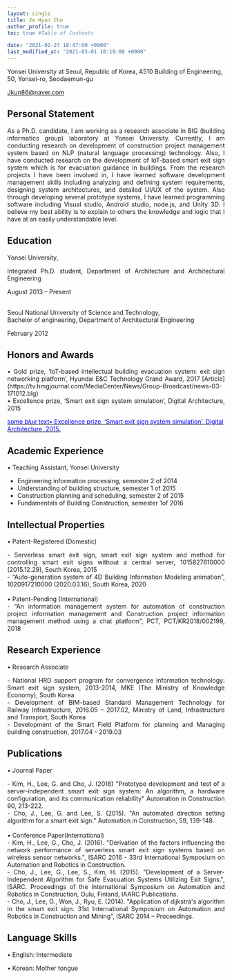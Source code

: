 ```yaml
---
layout: single
title: Je Hyun Cho 
author_profile: true
toc: true #Table of Contents

date: "2021-02-27 18:47:00 +0900"
last_modified_at: "2021-03-01 10:19:00 +0900"
---
```

Yonsei University at Seoul, Republic of Korea, A510 Building of Engineering, 50, Yonsei-ro, Seodaemun-gu 

Jkun86@naver.com


## Personal Statement

<div style="text-align: justify"><span style="font-size: 20px;font-weight: bold;"></span><span> As a Ph.D. candidate, I am working as a research associate in BIG (building informatics group) laboratory at Yonsei University. Currently, I am conducting research on development of construction project management system based on NLP (natural language processing) technology. Also, I have conducted research on the development of IoT-based smart exit sign system which is for evacuation guidance in buildings. From the research projects I have been involved in, I have learned software development management skills including analyzing and defining system requirements, designing system architectures, and detailed UI/UX of the system. Also through developing several prototype systems, I have learned programming software including Visual studio, Android studio, node.js, and Unity 3D. I believe my best ability is to explain to others the knowledge and logic that I have at an easily understandable level. </span></div> 
 
## Education 

Yonsei University,

<div style="text-align: justify">Integrated Ph.D. student, Department of Architecture and Architectural Engineering 
 
August 2013 – Present</div>

<br>
Seoul National University of Science and Technology,

<div style="text-align: justify">Bachelor of engineering, Department of Architectural Engineering 
 
February 2012</div>


## Honors and Awards

<div style="text-align: justify">•	 Gold prize, ‘IoT-based intellectual building evacuation system: exit sign networking platform’, Hyundai E&C Technology Grand Award, 2017 [Article](https://tv.hmgjournal.com/MediaCenter/News/Group-Broadcast/news-03-171012.blg) </div>

<div style="text-align: justify">•	Excellence prize, ‘Smart exit sign system simulation’, Digital Architecture, 2015 </div>

[<span style="color:blue">some *blue* text•	Excellence prize, ‘Smart exit sign system simulation’, Digital Architecture, 2015.</span>](https://www.aik.or.kr/html/page06_04_03.jsp)

## Academic Experience

•	Teaching Assistant, Yonsei University 
-	Engineering information processing, semester 2 of 2014
-	Understanding of building structure, semester 1 of 2015
-	Construction planning and scheduling, semester 2 of 2015
-	Fundamentals of Building Construction, semester 1of 2016

## Intellectual Properties

•	Patent-Registered (Domestic)
<div style="text-align: justify"> -	Serverless smart exit sign, smart exit sign system and method for controlling smart exit signs without a central server, 1015827610000 (2015.12.29), South Korea, 2015 </div>

<div style="text-align: justify"> -	“Auto-generation system of 4D Building Information Modeling animation”, 1020917210000 (2020.03.16), South Korea, 2020</div>  
  
    
<br>
•	Patent-Pending (International)
<div style="text-align: justify"> -	“An information management system for automation of construction project information management and Construction project information management method using a chat platform”, PCT, PCT/KR2018/002199, 2018 </div>





## Research Experience

•	Research Associate
<div style="text-align: justify">-	National HRD support program for convergence information technology: Smart exit sign system, 2013-2014, MKE (The Ministry of Knowledge Economy), South Korea </div>
<div style="text-align: justify">-	Development of BIM-based Standard Management Technology for Railway Infrastructure, 2016.05 – 2017.02, Ministry of Land, Infrastructure and Transport, South Korea </div>
<div style="text-align: justify">-	Development of the Smart Field Platform for planning and Managing building construction, 2017.04 - 2019.03 </div>

## Publications

•	Journal Paper
<div style="text-align: justify"> -	Kim, H., Lee, G. and Cho, J. (2018) "Prototype development and test of a server-independent smart exit sign system: An algorithm, a hardware configuration, and its communication reliability" Automation in Construction 90, 213-222. </div>
<div style="text-align: justify"> -	Cho, J., Lee, G. and Lee, S. (2015). "An automated direction setting algorithm for a smart exit sign." Automation in Construction, 59, 139-148. </div>

<br>
•	Conference Paper(International)
<div style="text-align: justify"> -	Kim, H., Lee, G., Cho, J. (2016). "Derivation of the factors influencing the network performance of serverless smart exit sign systems based on wireless sensor networks.", ISARC 2016 - 33rd International Symposium on Automation and Robotics in Construction.</div>
<div style="text-align: justify"> -	Cho, J., Lee, G., Lee, S., Kim, H. (2015). "Development of a Server-Independent Algorithm for Safe Evacuation Systems Utilizing Exit Signs.", ISARC. Proceedings of the International Symposium on Automation and Robotics in Construction, Oulu, Finland, IAARC Publications.</div> 
<div style="text-align: justify"> -	Cho, J., Lee, G., Won, J., Ryu, E. (2014). "Application of dijkstra's algorithm in the smart exit sign. 31st International Symposium on Automation and Robotics in Construction and Mining", ISARC 2014 – Proceedings.</div>

## Language Skills
•	English: Intermediate  

•	Korean: Mother tongue




